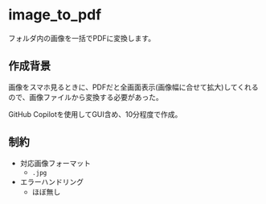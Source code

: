 # image_to_pdf

フォルダ内の画像を一括でPDFに変換します。

## 作成背景

画像をスマホ見るときに、PDFだと全画面表示(画像幅に合せて拡大)してくれるので、画像ファイルから変換する必要があった。

GitHub Copilotを使用してGUI含め、10分程度で作成。

## 制約

- 対応画像フォーマット
  - `.jpg`
- エラーハンドリング
  - ほぼ無し
